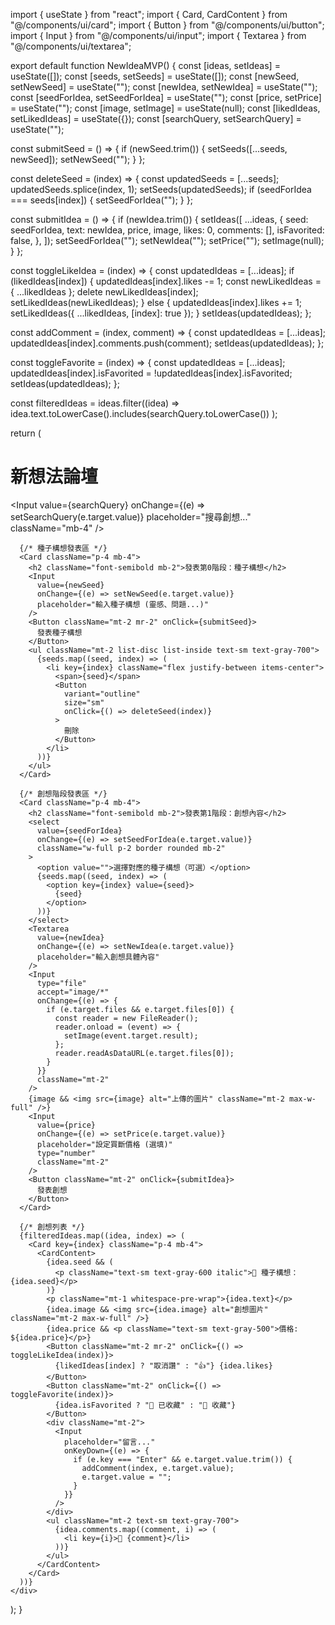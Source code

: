 import { useState } from "react";
import { Card, CardContent } from "@/components/ui/card";
import { Button } from "@/components/ui/button";
import { Input } from "@/components/ui/input";
import { Textarea } from "@/components/ui/textarea";

export default function NewIdeaMVP() {
  const [ideas, setIdeas] = useState([]);
  const [seeds, setSeeds] = useState([]);
  const [newSeed, setNewSeed] = useState("");
  const [newIdea, setNewIdea] = useState("");
  const [seedForIdea, setSeedForIdea] = useState("");
  const [price, setPrice] = useState("");
  const [image, setImage] = useState(null);
  const [likedIdeas, setLikedIdeas] = useState({});
  const [searchQuery, setSearchQuery] = useState("");

  const submitSeed = () => {
    if (newSeed.trim()) {
      setSeeds([...seeds, newSeed]);
      setNewSeed("");
    }
  };

  const deleteSeed = (index) => {
    const updatedSeeds = [...seeds];
    updatedSeeds.splice(index, 1);
    setSeeds(updatedSeeds);
    if (seedForIdea === seeds[index]) {
      setSeedForIdea("");
    }
  };

  const submitIdea = () => {
    if (newIdea.trim()) {
      setIdeas([
        ...ideas,
        {
          seed: seedForIdea,
          text: newIdea,
          price,
          image,
          likes: 0,
          comments: [],
          isFavorited: false,
        },
      ]);
      setSeedForIdea("");
      setNewIdea("");
      setPrice("");
      setImage(null);
    }
  };

  const toggleLikeIdea = (index) => {
    const updatedIdeas = [...ideas];
    if (likedIdeas[index]) {
      updatedIdeas[index].likes -= 1;
      const newLikedIdeas = { ...likedIdeas };
      delete newLikedIdeas[index];
      setLikedIdeas(newLikedIdeas);
    } else {
      updatedIdeas[index].likes += 1;
      setLikedIdeas({ ...likedIdeas, [index]: true });
    }
    setIdeas(updatedIdeas);
  };

  const addComment = (index, comment) => {
    const updatedIdeas = [...ideas];
    updatedIdeas[index].comments.push(comment);
    setIdeas(updatedIdeas);
  };

  const toggleFavorite = (index) => {
    const updatedIdeas = [...ideas];
    updatedIdeas[index].isFavorited = !updatedIdeas[index].isFavorited;
    setIdeas(updatedIdeas);
  };

  const filteredIdeas = ideas.filter((idea) =>
    idea.text.toLowerCase().includes(searchQuery.toLowerCase())
  );

  return (
    <div className="p-4 max-w-2xl mx-auto">
      <h1 className="text-xl font-bold mb-4">新想法論壇</h1>
      <Input
        value={searchQuery}
        onChange={(e) => setSearchQuery(e.target.value)}
        placeholder="搜尋創想..."
        className="mb-4"
      />

      {/* 種子構想發表區 */}
      <Card className="p-4 mb-4">
        <h2 className="font-semibold mb-2">發表第0階段：種子構想</h2>
        <Input
          value={newSeed}
          onChange={(e) => setNewSeed(e.target.value)}
          placeholder="輸入種子構想 (靈感、問題...)"
        />
        <Button className="mt-2 mr-2" onClick={submitSeed}>
          發表種子構想
        </Button>
        <ul className="mt-2 list-disc list-inside text-sm text-gray-700">
          {seeds.map((seed, index) => (
            <li key={index} className="flex justify-between items-center">
              <span>{seed}</span>
              <Button
                variant="outline"
                size="sm"
                onClick={() => deleteSeed(index)}
              >
                刪除
              </Button>
            </li>
          ))}
        </ul>
      </Card>

      {/* 創想階段發表區 */}
      <Card className="p-4 mb-4">
        <h2 className="font-semibold mb-2">發表第1階段：創想內容</h2>
        <select
          value={seedForIdea}
          onChange={(e) => setSeedForIdea(e.target.value)}
          className="w-full p-2 border rounded mb-2"
        >
          <option value="">選擇對應的種子構想（可選）</option>
          {seeds.map((seed, index) => (
            <option key={index} value={seed}>
              {seed}
            </option>
          ))}
        </select>
        <Textarea
          value={newIdea}
          onChange={(e) => setNewIdea(e.target.value)}
          placeholder="輸入創想具體內容"
        />
        <Input
          type="file"
          accept="image/*"
          onChange={(e) => {
            if (e.target.files && e.target.files[0]) {
              const reader = new FileReader();
              reader.onload = (event) => {
                setImage(event.target.result);
              };
              reader.readAsDataURL(e.target.files[0]);
            }
          }}
          className="mt-2"
        />
        {image && <img src={image} alt="上傳的圖片" className="mt-2 max-w-full" />}
        <Input
          value={price}
          onChange={(e) => setPrice(e.target.value)}
          placeholder="設定買斷價格 (選填)"
          type="number"
          className="mt-2"
        />
        <Button className="mt-2" onClick={submitIdea}>
          發表創想
        </Button>
      </Card>

      {/* 創想列表 */}
      {filteredIdeas.map((idea, index) => (
        <Card key={index} className="p-4 mb-4">
          <CardContent>
            {idea.seed && (
              <p className="text-sm text-gray-600 italic">🌱 種子構想：{idea.seed}</p>
            )}
            <p className="mt-1 whitespace-pre-wrap">{idea.text}</p>
            {idea.image && <img src={idea.image} alt="創想圖片" className="mt-2 max-w-full" />}
            {idea.price && <p className="text-sm text-gray-500">價格: ${idea.price}</p>}
            <Button className="mt-2 mr-2" onClick={() => toggleLikeIdea(index)}>
              {likedIdeas[index] ? "取消讚" : "👍"} {idea.likes}
            </Button>
            <Button className="mt-2" onClick={() => toggleFavorite(index)}>
              {idea.isFavorited ? "💖 已收藏" : "🤍 收藏"}
            </Button>
            <div className="mt-2">
              <Input
                placeholder="留言..."
                onKeyDown={(e) => {
                  if (e.key === "Enter" && e.target.value.trim()) {
                    addComment(index, e.target.value);
                    e.target.value = "";
                  }
                }}
              />
            </div>
            <ul className="mt-2 text-sm text-gray-700">
              {idea.comments.map((comment, i) => (
                <li key={i}>💬 {comment}</li>
              ))}
            </ul>
          </CardContent>
        </Card>
      ))}
    </div>
  );
}
